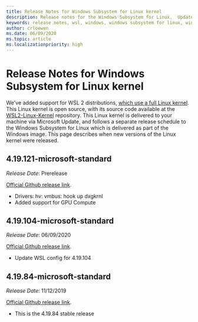 ```yaml
---
title: Release Notes for Windows Subsystem for Linux kernel
description: Release notes for the Windows Subsystem for Linux.  Updated monthly.
keywords: release notes, wsl, windows, windows subsystem for linux, windowssubsystem, ubuntu, kernel
author: crloewen
ms.date: 06/09/2020
ms.topic: article
ms.localizationpriority: high
---
```


# Release Notes for Windows Subsystem for Linux kernel

We've added support for WSL 2 distributions, [which use a full Linux kernel](https://devblogs.microsoft.com/commandline/shipping-a-linux-kernel-with-windows/). This Linux kernel is open source, with its source code available at the [WSL2-Linux-Kernel](https://github.com/microsoft/WSL2-Linux-Kernel) repository. This Linux kernel is delivered to your machine via Microsoft Update, and follows a separate release schedule to the Windows Subsystem for Linux which is delivered as part of the Windows image. This page describes when new versions of the Linux kernel were released.

## 4.19.121-microsoft-standard
*Release Date*: Prerelease

[Official Github release link](https://github.com/microsoft/WSL2-Linux-Kernel/releases/tag/4.19.104-microsoft-standard).

* Drivers: hv: vmbus: hook up dxgkrnl
* Added support for GPU Compute

## 4.19.104-microsoft-standard
*Release Date*: 06/09/2020 

[Official Github release link](https://github.com/microsoft/WSL2-Linux-Kernel/releases/tag/4.19.104-microsoft-standard).

* Update WSL config for 4.19.104

## 4.19.84-microsoft-standard
*Release Date*: 11/12/2019 

[Official Github release link](https://github.com/microsoft/WSL2-Linux-Kernel/releases/tag/4.19.84-microsoft-standard).

* This is the 4.19.84 stable release

